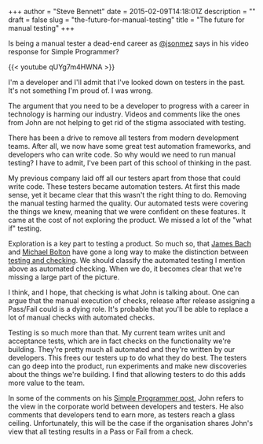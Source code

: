 +++
author = "Steve Bennett"
date = 2015-02-09T14:18:01Z
description = ""
draft = false
slug = "the-future-for-manual-testing"
title = "The future for manual testing"
+++

Is being a manual tester a dead-end career as [@jsonmez](http://www.twitter.com/jsonmez) says in his video response for Simple Programmer?

{{< youtube qUYg7m4HWNA >}}

I'm a developer and I'll admit that I've looked down on testers in the past. It's not something I'm proud of. I was wrong.

The argument that you need to be a developer to progress with a career in technology is harming our industry. Videos and comments like the ones from John are not helping to get rid of the stigma associated with testing.

There has been a drive to remove all testers from modern development teams. After all, we now have some great test automation frameworks, and developers who can write code. So why would we need to run manual testing? I have to admit, I've been part of this school of thinking in the past.

My previous company laid off all our testers apart from those that could write code. These testers became automation testers. At first this made sense, yet it became clear that this wasn't the right thing to do. Removing the manual testing harmed the quality. Our automated tests were covering the things we knew, meaning that we were confident on these features. It came at the cost of not exploring the product. We missed a lot of the "what if" testing.

Exploration is a key part to testing a product. So much so, that [James Bach](http://www.satisfice.com/) and [Michael Bolton](http://www.developsense.com/) have gone a long way to make the distinction between [testing and checking](http://www.satisfice.com/blog/archives/856). We should classify the automated testing I mention above as automated checking. When we do, it becomes clear that we're missing a large part of the picture.

I think, and I hope, that checking is what John is talking about. One can argue that the manual execution of checks, release after release assigning a Pass/Fail could is a dying role. It's probable that you'll be able to replace a lot of manual checks with automated checks.

Testing is so much more than that. My current team writes unit and acceptance tests, which are in fact checks on the functionality we're building. They're pretty much all automated and they're written by our developers. This frees our testers up to do what they do best. The testers can go deep into the product, run experiments and make new discoveries about the things we're building. I find that allowing testers to do this adds more value to the team.

In some of the comments on his [Simple Programmer post](http://simpleprogrammer.com/2015/01/15/manual-testing-future/), John refers to the view in the corporate world between developers and testers. He also comments that developers tend to earn more, as testers reach a glass ceiling. Unfortunately, this will be the case if the organisation shares John's view that all testing results in a Pass or Fail from a check.
